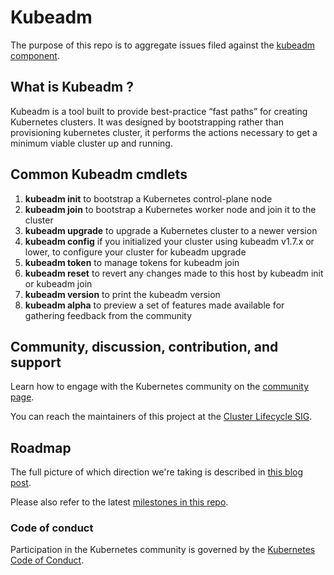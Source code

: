 # Kubeadm

The purpose of this repo is to aggregate issues filed against the [kubeadm component](https://github.com/kubernetes/kubernetes/tree/master/cmd/kubeadm).

## What is Kubeadm ?
Kubeadm is a tool built to provide best-practice “fast paths” for creating Kubernetes clusters. It was designed by bootstrapping rather than provisioning kubernetes cluster, it performs the actions necessary to get a minimum viable cluster up and running. 

## Common Kubeadm cmdlets 
1. **kubeadm init** to bootstrap a Kubernetes control-plane node
1. **kubeadm join** to bootstrap a Kubernetes worker node and join it to the cluster
1. **kubeadm upgrade** to upgrade a Kubernetes cluster to a newer version
1. **kubeadm config** if you initialized your cluster using kubeadm v1.7.x or lower, to configure your cluster for kubeadm upgrade
1. **kubeadm token** to manage tokens for kubeadm join
1. **kubeadm reset** to revert any changes made to this host by kubeadm init or kubeadm join
1. **kubeadm version** to print the kubeadm version
1. **kubeadm alpha** to preview a set of features made available for gathering feedback from the community

## Community, discussion, contribution, and support

Learn how to engage with the Kubernetes community on the [community page](https://kubernetes.io/community/).

You can reach the maintainers of this project at the [Cluster Lifecycle SIG](https://github.com/kubernetes/community/tree/master/sig-cluster-lifecycle#cluster-lifecycle-sig).

## Roadmap

The full picture of which direction we're taking is described in [this blog post](https://kubernetes.io/blog/2017/01/stronger-foundation-for-creating-and-managing-kubernetes-clusters/).

Please also refer to the latest [milestones in this repo](https://github.com/kubernetes/kubeadm/milestones).

### Code of conduct

Participation in the Kubernetes community is governed by the [Kubernetes Code of Conduct](code-of-conduct.md).
